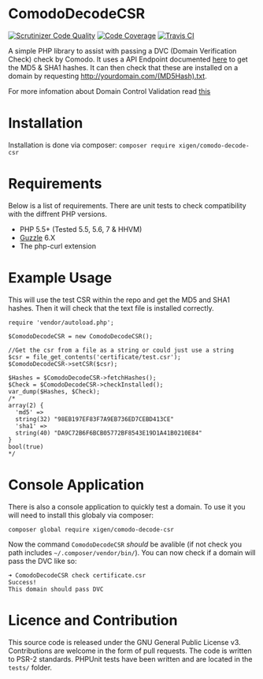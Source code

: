 # ComodoDecodeCSR
[![Scrutinizer Code Quality](https://scrutinizer-ci.com/g/XigenChris/ComodoDecodeCSR/badges/quality-score.png?b=master)](https://scrutinizer-ci.com/g/XigenChris/ComodoDecodeCSR/?branch=master)
[![Code Coverage](https://scrutinizer-ci.com/g/XigenChris/ComodoDecodeCSR/badges/coverage.png?b=master)](https://scrutinizer-ci.com/g/XigenChris/ComodoDecodeCSR/?branch=master)
[![Travis CI](https://travis-ci.org/XigenChris/ComodoDecodeCSR.svg?branch=master)](https://travis-ci.org/XigenChris/ComodoDecodeCSR)

A simple PHP library to assist with passing a DVC (Domain Verification Check) check by Comodo. It uses a API
Endpoint documented [here](https://goo.gl/pZOWhL)
to get the MD5 & SHA1 hashes. It can then check that these are installed on a
domain by requesting http://yourdomain.com/(MD5Hash).txt.

For more infomation about Domain Control Validation read [this](https://goo.gl/7jDJWW)

# Installation
Installation is done via composer:
`composer require xigen/comodo-decode-csr`

# Requirements
Below is a list of requirements. There are unit tests to check compatibility with
the diffrent PHP versions.

- PHP 5.5+ (Tested 5.5, 5.6, 7 & HHVM)
- [Guzzle](https://github.com/guzzle/guzzle) 6.X
- The php-curl extension

# Example Usage
This will use the test CSR within the repo and get the MD5 and SHA1 hashes. Then
it will check that the text file is installed correctly.
```
require 'vendor/autoload.php';

$ComodoDecodeCSR = new ComodoDecodeCSR();

//Get the csr from a file as a string or could just use a string
$csr = file_get_contents('certificate/test.csr');
$ComodoDecodeCSR->setCSR($csr);

$Hashes = $ComodoDecodeCSR->fetchHashes();
$Check = $ComodoDecodeCSR->checkInstalled();
var_dump($Hashes, $Check);
/*
array(2) {
  'md5' =>
  string(32) "98EB197EF83F7A9EB736ED7CEBD413CE"
  'sha1' =>
  string(40) "DA9C72B6F6BCB05772BF8543E19D1A41B0210E84"
}
bool(true)
*/
```

# Console Application
There is also a console application to quickly test a domain. To use it you will need to install this globaly via composer:

`composer global require xigen/comodo-decode-csr`

Now the command `ComodoDecodeCSR` _should_ be avalible (if not check you path includes `~/.composer/vendor/bin/`). You can now check if a domain will pass the DVC like so:

```
➜ ComodoDecodeCSR check certificate.csr
Success!
This domain should pass DVC
```
# Licence and Contribution
This source code is released under the GNU General Public License v3. Contributions
are welcome in the form of pull requests. The code is written to PSR-2 standards.
PHPUnit tests have been written and are located in the `tests/` folder.

